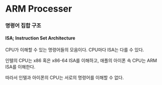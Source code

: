 ARM Processer
=======

### 명령어 집합 구조
#### ISA; Instruction Set Architecture

CPU가 이해할 수 있는 명령어들의 모음이다. 
CPU마다 ISA는 다를 수 있다.

인텔의 CPU는 x86 혹은 x86-64 ISA를 이해하고, 애플의 아이폰 속 CPU는 ARM ISA를 이해한다.

따라서 인텔과 아이폰의 CPU는 서로의 명령어를 이해할 수 없다. 

